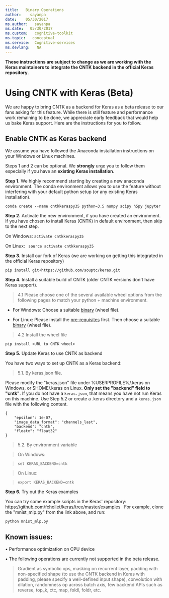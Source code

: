 ```yaml
---
title:   Binary Operations
author:    sayanpa
date:    05/30/2017
ms.author:   sayanpa
ms.date:   05/30/2017
ms.custom:   cognitive-toolkit
ms.topic:   conceptual
ms.service:  Cognitive-services
ms.devlang:   NA
---
```


**These instructions are subject to change as we are working with the Keras maintainers to integrate the CNTK backend in the official Keras repository**.

# Using CNTK with Keras (Beta)

We are happy to bring CNTK as a backend for Keras as a beta release to our fans asking for this feature. While there is still feature and performance work remaining to be done, we appreciate early feedback that would help us bake Keras support. Here are the instructions for you to follow.

## Enable CNTK as Keras backend

We assume you have followed the Anaconda installation instructions on your Windows or Linux machines.

Steps 1 and 2 can be optional. We **strongly** urge you to follow them especially if you have an **existing Keras installation**. 

**Step 1.** We highly recommend starting by creating a new anaconda environment. The conda environment allows you to use the feature without interfering with your default python setup (or any existing Keras installation).  

```conda create --name cntkkeraspy35 python=3.5 numpy scipy h5py jupyter```

**Step 2.** Activate the new environment, if you have created an environment. If you have chosen to install Keras (CNTK) in default environment, then skip to the next step. 

On Windows: ```activate cntkkeraspy35```

On Linux: ``` source activate cntkkeraspy35```

**Step 3.** Install our fork of Keras (we are working on getting this integrated in the official Keras repository)

```pip install git+https://github.com/souptc/keras.git```

**Step 4.** Install a suitable build of CNTK (older CNTK versions don't have Keras support).

> 4.1 Please choose one of the several available wheel options from the following pages to match your python + machine environment.

- For Windows: Choose a suitable [binary](./Setup-Windows-Python.md) (wheel file).

- For Linux: Please install the [pre-requisites](./Setup-Linux-Python.md#prerequisites) first. Then choose a suitable [binary](./Setup-Linux-Python.md) (wheel file). 

> 4.2 Install the wheel file

```pip install <URL to CNTK wheel>```

**Step 5.** Update Keras to use CNTK as backend

You have two ways to set up CNTK as a Keras backend:

> 5.1. By keras.json file.

Please modify the "keras.json" file under %USERPROFILE%/.keras on Windows, or $HOME/.keras on Linux. **Only set the "backend" field to "cntk"**. If you do not have a ```keras.json```, that means you have not run Keras on this machine. Use Step 5.2 or create a .keras directory and a ```keras.json``` file with the following content.

``` 
{ 
    "epsilon": 1e-07, 
    "image_data_format": "channels_last", 
    "backend": "cntk", 
    "floatx": "float32" 
} 
```	

> 5.2. By environment variable

> On Windows:

> ```set KERAS_BACKEND=cntk```

> On Linux:

> ```export KERAS_BACKEND=cntk```

**Step 6.** Try out the Keras examples

You can try some example scripts in the Keras' repository: 
https://github.com/fchollet/keras/tree/master/examples
 
For example, clone the "mnist_mlp.py" from the link above, and run: 

```python mnist_mlp.py```

## Known issues:

•	Performance optimization on CPU device 

•	The following operations are currently not supported in the beta release.

> Gradient as symbolic ops, masking on recurrent layer, padding with non-specified shape (to use the CNTK backend in Keras with padding, please specify a well-defined input shape), convolution with dilation, randomness op across batch axis, few backend APIs such as reverse, top_k, ctc, map, foldl, foldr, etc.
